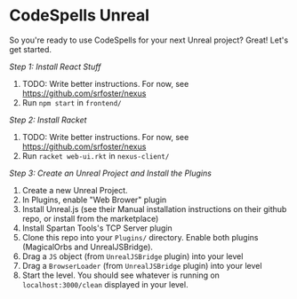 # CodeSpells Unreal

So you're ready to use CodeSpells for your next Unreal project?  Great!  Let's get started.

*Step 1: Install React Stuff*

1) TODO: Write better instructions.  For now, see https://github.com/srfoster/nexus
2) Run `npm start` in `frontend/`

*Step 2: Install Racket*

1) TODO: Write better instructions.  For now, see https://github.com/srfoster/nexus
2) Run `racket web-ui.rkt` in `nexus-client/`

*Step 3: Create an Unreal Project and Install the Plugins* 

1) Create a new Unreal Project.
2) In Plugins, enable "Web Brower" plugin
3) Install Unreal.js (see their Manual installation instructions on their github repo, or install from the marketplace)
4) Install Spartan Tools's TCP Server plugin
5) Clone this repo into your `Plugins/` directory.  Enable both plugins (MagicalOrbs and UnrealJSBridge).
6) Drag a `JS` object (from `UnrealJSBridge` plugin) into your level
7) Drag a `BrowserLoader`  (from `UnrealJSBridge` plugin) into your level
8) Start the level.  You should see whatever is running on `localhost:3000/clean` displayed in your level.
